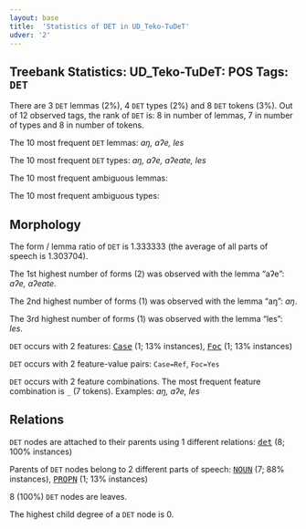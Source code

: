 ```yaml
---
layout: base
title:  'Statistics of DET in UD_Teko-TuDeT'
udver: '2'
---
```


## Treebank Statistics: UD_Teko-TuDeT: POS Tags: `DET`

There are 3 `DET` lemmas (2%), 4 `DET` types (2%) and 8 `DET` tokens (3%).
Out of 12 observed tags, the rank of `DET` is: 8 in number of lemmas, 7 in number of types and 8 in number of tokens.

The 10 most frequent `DET` lemmas: <em>aŋ, aʔe, les</em>

The 10 most frequent `DET` types:  <em>aŋ, aʔe, aʔeate, les</em>

The 10 most frequent ambiguous lemmas: 

The 10 most frequent ambiguous types:  



## Morphology

The form / lemma ratio of `DET` is 1.333333 (the average of all parts of speech is 1.303704).

The 1st highest number of forms (2) was observed with the lemma “aʔe”: <em>aʔe, aʔeate</em>.

The 2nd highest number of forms (1) was observed with the lemma “aŋ”: <em>aŋ</em>.

The 3rd highest number of forms (1) was observed with the lemma “les”: <em>les</em>.

`DET` occurs with 2 features: <tt><a href="eme_tudet-feat-Case.html">Case</a></tt> (1; 13% instances), <tt><a href="eme_tudet-feat-Foc.html">Foc</a></tt> (1; 13% instances)

`DET` occurs with 2 feature-value pairs: `Case=Ref`, `Foc=Yes`

`DET` occurs with 2 feature combinations.
The most frequent feature combination is `_` (7 tokens).
Examples: <em>aŋ, aʔe, les</em>


## Relations

`DET` nodes are attached to their parents using 1 different relations: <tt><a href="eme_tudet-dep-det.html">det</a></tt> (8; 100% instances)

Parents of `DET` nodes belong to 2 different parts of speech: <tt><a href="eme_tudet-pos-NOUN.html">NOUN</a></tt> (7; 88% instances), <tt><a href="eme_tudet-pos-PROPN.html">PROPN</a></tt> (1; 13% instances)

8 (100%) `DET` nodes are leaves.

The highest child degree of a `DET` node is 0.

